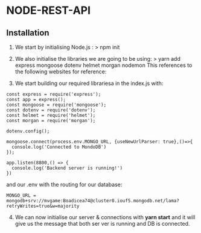 # NODE-REST-API

## Installation

1. We start by initialising Node.js : > npm init
2. We also initialise the libraries we are going to be using: > yarn add express mongoose dotenv helmet morgan nodemon
This references to the following websites for reference:

3. We start building our required librariesa in the index.js with:

```
const express = require('express');
const app = express();
const mongoose = require('mongoose');
const dotenv = require('dotenv');
const helmet = require('helmet');
const morgan = require('morgan');

dotenv.config();

mongoose.connect(process.env.MONGO_URL, {useNewUrlParser: true},()=>{
  console.log('Connected to MondoDB')
});

app.listen(8800,() => {
  console.log('Backend server is running!')
})
```

and our .env with the routing for our database:

```
MONGO_URL = mongodb+srv://mvgame:Boadicea74@cluster0.iouf5.mongodb.net/lama?retryWrites=true&w=majority
```

4. We can now initialise our server & connections with **yarn start** and it will give us the message that both ser ver is running and DB is connected.
